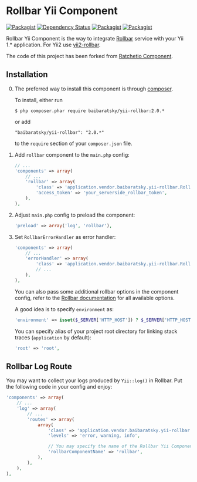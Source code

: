 Rollbar Yii Component
=====================
[![Packagist](https://img.shields.io/packagist/l/baibaratsky/yii-rollbar.svg)](https://github.com/baibaratsky/yii-rollbar/blob/master/LICENSE.md)
[![Dependency Status](https://www.versioneye.com/user/projects/55315cb410e7141211000fc8/badge.svg?style=flat)](https://www.versioneye.com/user/projects/55315cb410e7141211000fc8)
[![Packagist](https://img.shields.io/packagist/v/baibaratsky/yii-rollbar.svg)](https://packagist.org/packages/baibaratsky/yii-rollbar)
[![Packagist](https://img.shields.io/packagist/dt/baibaratsky/yii-rollbar.svg)](https://packagist.org/packages/baibaratsky/yii-rollbar)

Rollbar Yii Component is the way to integrate [Rollbar](http://rollbar.com/) service with your Yii 1.* application.
For Yii2 use [yii2-rollbar](https://github.com/baibaratsky/yii2-rollbar).

The code of this project has been forked from
[Ratchetio Component](https://github.com/yiiext/ratchetio-component/tree/5e09ebc042d3c6ec0f69a208395831f05520f88f).

Installation
------------

0. The preferred way to install this component is through [composer](http://getcomposer.org/download/). 
   
    To install, either run
    ```
    $ php composer.phar require baibaratsky/yii-rollbar:2.0.*
    ```
    or add
    ```
    "baibaratsky/yii-rollbar": "2.0.*"
    ```
    to the `require` section of your `composer.json` file.


0. Add `rollbar` component to the `main.php` config:
    ```php
    // ...
    'components' => array(
        // ...
        'rollbar' => array(
            'class' => 'application.vendor.baibaratsky.yii-rollbar.RollbarComponent', // adjust path if needed
            'access_token' => 'your_serverside_rollbar_token',
        ),
    ),
    ```

0. Adjust `main.php` config to preload the component:
    ```php
    'preload' => array('log', 'rollbar'),
    ```

0. Set `RollbarErrorHandler` as error handler:
    ```php
    'components' => array(
        // ...
        'errorHandler' => array(
            'class' => 'application.vendor.baibaratsky.yii-rollbar.RollbarErrorHandler',
            // ...
        ),
    ),
    ```

    You can also pass some additional rollbar options in the component config, refer to the 
    [Rollbar documentation](https://rollbar.com/docs/notifier/rollbar-php/#configuration-reference)
    for all available options.

    A good idea is to specify `environment` as:

    ```php
    'environment' => isset($_SERVER['HTTP_HOST']) ? $_SERVER['HTTP_HOST'] : 'cli_' . php_uname('n'),
    ```

    You can specify alias of your project root directory for linking stack traces (`application` by default):
    ```php
    'root' => 'root',
    ```


Rollbar Log Route
-----------------
You may want to collect your logs produced by `Yii::log()` in Rollbar. Put the following code in your config and enjoy:
```php
'components' => array(
    // ...
    'log' => array(
        // ...
        'routes' => array(
            array(
                'class' => 'application.vendor.baibaratsky.yii-rollbar.RollbarLogRoute',
                'levels' => 'error, warning, info',

                // You may specify the name of the Rollbar Yii Component ('rollbar' by default)
                'rollbarComponentName' => 'rollbar',
            ),
        ),
    ),
),
```

